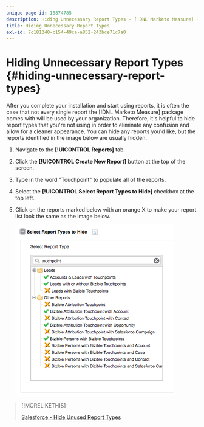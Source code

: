 ```yaml
---
unique-page-id: 18874785
description: Hiding Unnecessary Report Types - [!DNL Marketo Measure] - Product Documentation
title: Hiding Unnecessary Report Types
exl-id: 7c181340-c154-49ca-a852-243bce71c7a0
---
```

# Hiding Unnecessary Report Types {#hiding-unnecessary-report-types}

After you complete your installation and start using reports, it is often the case that not every single report the [!DNL Marketo Measure] package comes with will be used by your organization. Therefore, it's helpful to hide report types that you're not using in order to eliminate any confusion and allow for a cleaner appearance. You can hide any reports you'd like, but the reports identified in the image below are usually hidden.

1. Navigate to the **[!UICONTROL Reports]** tab.

1. Click the **[!UICONTROL Create New Report]** button at the top of the screen.

1. Type in the word "Touchpoint" to populate all of the reports.

1. Select the **[!UICONTROL Select Report Types to Hide]** checkbox at the top left.

1. Click on the reports marked below with an orange X to make your report list look the same as the image below.

   ![](assets/1-4.png)

>[!MORELIKETHIS]
>
>[Salesforce - Hide Unused Report Types](https://releasenotes.docs.salesforce.com/en-us/spring14/release-notes/rn_analytics_hide_report_types.htm)
